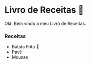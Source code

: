# Livro de Receitas :stew:

Olá! Bem vindo a meu Livro de Receitas.

### Receitas

- Batata Frita :potato:
- Pavê
- Mousse
